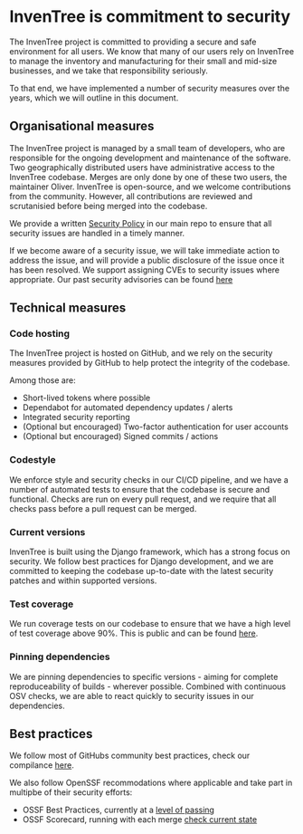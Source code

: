 # InvenTree is commitment to security

The InvenTree project is committed to providing a secure and safe environment for all users. We know that many of our users rely on InvenTree to manage the inventory and manufacturing for their small and mid-size businesses, and we take that responsibility seriously.

To that end, we have implemented a number of security measures over the years, which we will outline in this document.

## Organisational measures

The InvenTree project is managed by a small team of developers, who are responsible for the ongoing development and maintenance of the software. Two geographically distributed users have administrative access to the InvenTree codebase. Merges are only done by one of these two users, the maintainer Oliver.
InvenTree is open-source, and we welcome contributions from the community. However, all contributions are reviewed and scrutanisied before being merged into the codebase.

We provide a written [Security Policy](https://github.com/inventree/InvenTree/blob/master/SECURITY.md) in our main repo to ensure that all security issues are handled in a timely manner.

If we become aware of a security issue, we will take immediate action to address the issue, and will provide a public disclosure of the issue once it has been resolved. We support assigning CVEs to security issues where appropriate. Our past security advisories can be found [here](https://github.com/inventree/InvenTree/security/advisories)

## Technical measures

### Code hosting

The InvenTree project is hosted on GitHub, and we rely on the security measures provided by GitHub to help protect the integrity of the codebase.

Among those are:
- Short-lived tokens where possible
- Dependabot for automated dependency updates / alerts
- Integrated security reporting
- (Optional but encouraged) Two-factor authentication for user accounts
- (Optional but encouraged) Signed commits / actions

### Codestyle

We enforce style and security checks in our CI/CD pipeline, and we have a number of automated tests to ensure that the codebase is secure and functional. Checks are run on every pull request, and we require that all checks pass before a pull request can be merged.

### Current versions

InvenTree is built using the Django framework, which has a strong focus on security. We follow best practices for Django development, and we are committed to keeping the codebase up-to-date with the latest security patches and within supported versions.

### Test coverage

We run coverage tests on our codebase to ensure that we have a high level of test coverage above 90%. This is public and can be found [here](https://coveralls.io/github/inventree/InvenTree).

### Pinning dependencies

We are pinning dependencies to specific versions - aiming for complete reproduceability of builds - wherever possible. Combined with continuous OSV checks, we are able to react quickly to security issues in our dependencies.

## Best practices

We follow most of GitHubs community best practices, check our compilance [here](https://github.com/inventree/InvenTree/community).

We also follow OpenSSF recommodations where applicable and take part in multipbe of their security efforts:
- OSSF Best Practices, currently at a [level of passing](https://www.bestpractices.dev/de/projects/7179)
- OSSF Scorecard, running with each merge [check current state](https://securityscorecards.dev/viewer/?uri=github.com/inventree/InvenTree)
